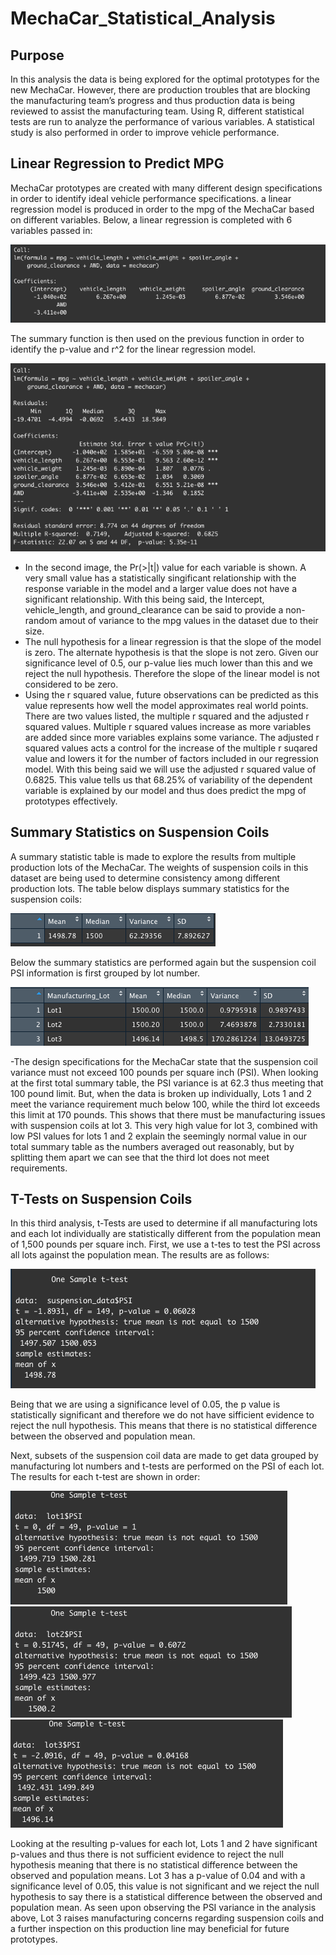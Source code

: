 # MechaCar_Statistical_Analysis

## Purpose
In this analysis the data is being explored for the optimal prototypes for the new MechaCar. However, there are production troubles that are blocking the manufacturing team’s progress and thus production data is being reviewed to assist the manufacturing team. Using R, different statistical tests are run to analyze the performance of various variables. A statistical study is also performed in order to improve vehicle performance.

## Linear Regression to Predict MPG
MechaCar prototypes are created with many different design specifications in order to identify ideal vehicle performance specifications. a linear regression model is produced in order to the mpg of the MechaCar based on different variables. Below, a linear regression is completed with 6 variables passed in: 

![lm_function.png](Images/lm_function.png)

The summary function is then used on the previous function in order to identify the p-value and r^2 for the linear regression model. 

![summary_function.png](Images/summary_function.png)

- In the second image, the Pr(>|t|) value for each variable is shown. A very small value has a statistically singificant relationship with the response variable in the model and a larger value does not have a significant relationship. With this being said, the Intercept, vehicle_length, and ground_clearance can be said to provide a non-random amout of variance to the mpg values in the dataset due to their size.  
- The null hypothesis for a linear regression is that the slope of the model is zero. The alternate hypothesis is that the slope is not zero. Given our significance level of 0.5, our p-value lies much lower than this and we reject the null hypothesis. Therefore the slope of the linear model is not considered to be zero. 
- Using the r squared value, future observations can be predicted as this value represents how well the model approximates real world points. There are two values listed, the multiple r squared and the adjusted r squared values. Multiple r squared values increase as more variables are added since more variables explains some variance. The adjusted r squared values acts a control for the increase of the multiple r suqared value and lowers it for the number of factors included in our regression model. With this being said we will use the adjusted r squared value of 0.6825. This value tells us that 68.25% of variability of the dependent variable is explained by our model and thus does predict the mpg of prototypes effectively. 

## Summary Statistics on Suspension Coils
A summary statistic table is made to explore the results from multiple production lots of the MechaCar. The weights of suspension coils in this dataset are being used to determine consistency among different production lots. The table below displays summary statistics for the suspension coils:


![total_summary.png](Images/total_summary.png)

Below the summary statistics are performed again but the suspension coil PSI information is first grouped by lot number. 

![lot_summary.png](Images/lot_summary.png)

-The design specifications for the MechaCar state that the suspension coil variance must not exceed 100 pounds per square inch (PSI). When looking at the first total summary table, the PSI variance is at 62.3 thus meeting that 100 pound limit. But, when the data is broken up individually, Lots 1 and 2 meet the variance requirement much below 100, while the third lot exceeds this limit at 170 pounds. This shows that there must be manufacturing issues with suspension coils at lot 3. This very high value for lot 3, combined with low PSI values for lots 1 and 2 explain the seemingly normal value in our total summary table as the numbers averaged out reasonably, but by splitting them apart we can see that the third lot does not meet requirements. 

## T-Tests on Suspension Coils
In this third analysis, t-Tests are used to determine if all manufacturing lots and each lot individually are statistically different from the population mean of 1,500 pounds per square inch. First, we use a t-tes to test the PSI across all lots against the population mean. The results are as follows: 

![ttest_all.png](Images/ttest_all.png)

Being that we are using a significance level of 0.05, the p value is statistically significant and therefore we do not have sifficient evidence to reject the null hypothesis. This means that there is no statistical difference between the observed and population mean. 

Next, subsets of the suspension coil data are made to get data grouped by manufacturing lot numbers and t-tests are performed on the PSI of each lot. The results for each t-test are shown in order:

![ttest_lot1.png](Images/ttest_lot1.png) ![ttest_lot2.png](Images/ttest_lot2.png) ![ttest_lot3.png](Images/ttest_lot3.png)

Looking at the resulting p-values for each lot, Lots 1 and 2 have significant p-values and thus there is not sufficient evidence to reject the null hypothesis meaning that there is no statistical difference between the observed and population means. Lot 3 has a p-value of 0.04 and with a significance level of 0.05, this value is not significant and we reject the null hypothesis to say there is a statistical difference between the observed and population mean. As seen upon observing the PSI variance in the analysis above, Lot 3 raises manufacturing concerns regarding suspension coils and a further inspection on this production line may beneficial for future prototypes. 


